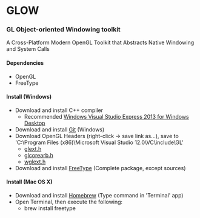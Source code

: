 # GLOW
### GL Object-oriented Windowing toolkit
A Cross-Platform Modern OpenGL Toolkit that Abstracts Native Windowing and System Calls

#### Dependencies

* OpenGL
* FreeType

#### Install (Windows)

* Download and install C++ compiler
    * Recommended [Windows Visual Studio Express 2013 for Windows Desktop](https://www.microsoft.com/en-us/download/details.aspx?id=44914)
* Download and install [Git](https://git-scm.com/downloads) (Windows)
* Download OpenGL Headers (right-click -> save link as...), save to 'C:\Program Files (x86)\Microsoft Visual Studio 12.0\VC\include\GL'
    * [glext.h](https://www.opengl.org/registry/api/GL/glext.h)
	* [glcorearb.h](https://www.opengl.org/registry/api/GL/glcorearb.h)
	* [wglext.h](https://www.opengl.org/registry/api/GL/wglext.h)
* Download and install [FreeType](http://gnuwin32.sourceforge.net/packages/freetype.htm) (Complete package, except sources)

#### Install (Mac OS X)

* Download and install [Homebrew](http://brew.sh/) (Type command in 'Terminal' app)
* Open Terminal, then execute the following:
    * brew install freetype
	